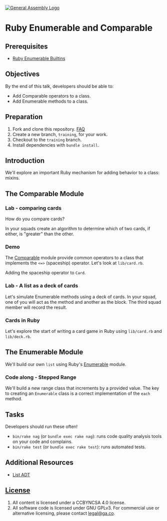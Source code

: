 [![General Assembly Logo](https://camo.githubusercontent.com/1a91b05b8f4d44b5bbfb83abac2b0996d8e26c92/687474703a2f2f692e696d6775722e636f6d2f6b6538555354712e706e67)](https://generalassemb.ly/education/web-development-immersive)

# Ruby Enumerable and Comparable

## Prerequisites

-   [Ruby Enumerable Builtins](https://github.com/ga-wdi-boston/ruby-enumerable-builtins)

## Objectives

By the end of this talk, developers should be able to:

-   Add Comparable operators to a class.
-   Add Enumerable methods to a class.

## Preparation

1.  Fork and clone this repository.
    [FAQ](https://github.com/ga-wdi-boston/meta/wiki/ForkAndClone)
1.  Create a new branch, `training`, for your work.
1.  Checkout to the `training` branch.
1.  Install dependencies with `bundle install`.

## Introduction

We'll explore an important Ruby mechanism for adding behavior to a class:
mixins.

## The Comparable Module

### Lab - comparing cards

How do you compare cards?

In your squads create an algorithm to determine which of two cards, if either,
is "greater" than the other.

### Demo

The [Comparable](http://ruby-doc.org/core-2.3.0/Comparable.html) module provide
common operators to a class that implements the `<=>` (spaceship) operator.
Let's look at `lib/card.rb`.

Adding the spaceship operator to `Card`.

### Lab - A list as a deck of cards

Let's simulate Enumerable methods using a deck of cards.  In your squad, one of
you will act as the method and another as the block. The third squad member will
record the result.

### Cards in Ruby

Let's explore the start of writing a card game in Ruby using `lib/card.rb` and
`lib/deck.rb`.

## The Enumerable Module

We'll build our own `list` using Ruby's [Enumerable](http://ruby-doc.org/core-2.3.0/Enumerable.html) module.

### Code along - Stepped Range

We'll build a new range class that increments by a provided value.
The key to creating an `Enumerable` class is a correct implementation of the
 `each` method.

## Tasks

Developers should run these often!

-   `bin/rake nag`  (or `bundle exec rake nag`):
    runs code quality analysis tools on your code and complains.
-   `bin/rake test` (or `bundle exec rake test`): runs automated tests.


## Additional Resources

-   [List ADT](https://en.wikipedia.org/wiki/List_%28abstract_data_type%29)

## [License](LICENSE)

1.  All content is licensed under a CC­BY­NC­SA 4.0 license.
1.  All software code is licensed under GNU GPLv3. For commercial use or
    alternative licensing, please contact legal@ga.co.
